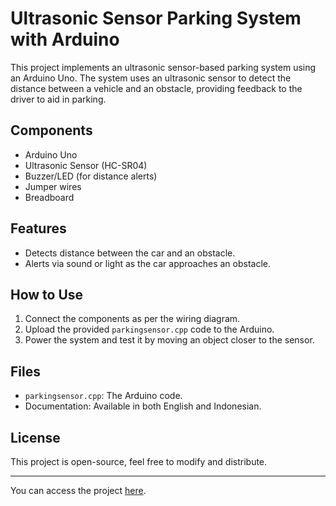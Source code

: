 # Ultrasonic Sensor Parking System with Arduino

This project implements an ultrasonic sensor-based parking system using an Arduino Uno. The system uses an ultrasonic sensor to detect the distance between a vehicle and an obstacle, providing feedback to the driver to aid in parking.

## Components
- Arduino Uno
- Ultrasonic Sensor (HC-SR04)
- Buzzer/LED (for distance alerts)
- Jumper wires
- Breadboard

## Features
- Detects distance between the car and an obstacle.
- Alerts via sound or light as the car approaches an obstacle.

## How to Use
1. Connect the components as per the wiring diagram.
2. Upload the provided `parkingsensor.cpp` code to the Arduino.
3. Power the system and test it by moving an object closer to the sensor.

## Files
- `parkingsensor.cpp`: The Arduino code.
- Documentation: Available in both English and Indonesian.

## License
This project is open-source, feel free to modify and distribute.

---

You can access the project [here](https://github.com/hiraeth12/Ultrasonic-Sensor-Parking-System-with-Arduino).

